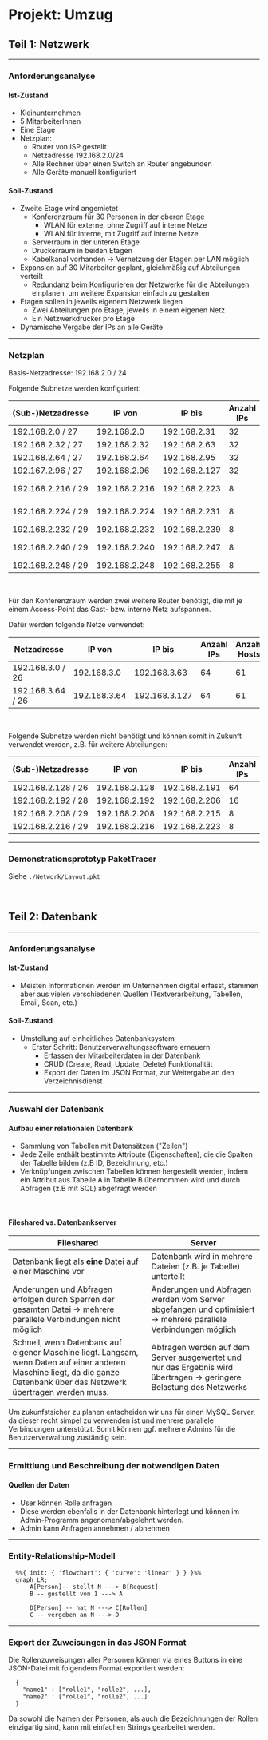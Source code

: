 # Projekt: Umzug

## Teil 1: Netzwerk

---
### Anforderungsanalyse

#### Ist-Zustand

- Kleinunternehmen
- 5 MitarbeiterInnen
- Eine Etage
- Netzplan:
  - Router von ISP gestellt
  - Netzadresse 192.168.2.0/24
  - Alle Rechner über einen Switch an Router angebunden
  - Alle Geräte manuell konfiguriert

#### Soll-Zustand

- Zweite Etage wird angemietet
  - Konferenzraum für 30 Personen in der oberen Etage
    - WLAN für externe, ohne Zugriff auf interne Netze
    - WLAN für interne, mit Zugriff auf interne Netze
  - Serverraum in der unteren Etage
  - Druckerraum in beiden Etagen
  - Kabelkanal vorhanden → Vernetzung der Etagen per LAN möglich
- Expansion auf 30 Mitarbeiter geplant, gleichmäßig auf Abteilungen verteilt
  - Redundanz beim Konfigurieren der Netzwerke für die Abteilungen einplanen, um weitere Expansion einfach zu gestalten
- Etagen sollen in jeweils eigenem Netzwerk liegen
  - Zwei Abteilungen pro Etage, jeweils in einem eigenen Netz
  - Ein Netzwerkdrucker pro Etage
- Dynamische Vergabe der IPs an alle Geräte

---
### Netzplan

Basis-Netzadresse: 192.168.2.0 / 24

Folgende Subnetze werden konfiguriert:

| (Sub-)Netzadresse  | IP von        | IP bis        | Anzahl IPs | Anzahl Hosts | Verwendung            |
|--------------------|---------------|---------------|------------|--------------|-----------------------|
| 192.168.2.0 / 27   | 192.168.2.0   | 192.168.2.31  | 32         | 29           | Abteilung 1           |
| 192.168.2.32 / 27  | 192.168.2.32  | 192.168.2.63  | 32         | 29           | Abteilung 2           |
| 192.168.2.64 / 27  | 192.168.2.64  | 192.168.2.95  | 32         | 29           | Abteilung 3           |
| 192.167.2.96 / 27  | 192.168.2.96  | 192.168.2.127 | 32         | 29           | Abteilung 4           |
| 192.168.2.216 / 29 | 192.168.2.216 | 192.168.2.223 | 8          | 5            | Verbindung der Router |
| 192.168.2.224 / 29 | 192.168.2.224 | 192.168.2.231 | 8          | 5            | Druckerraum UG        |
| 192.168.2.232 / 29 | 192.168.2.232 | 192.168.2.239 | 8          | 5            | Serverraum            |
| 192.168.2.240 / 29 | 192.168.2.240 | 192.168.2.247 | 8          | 5            | Druckerraum OG        |
| 192.168.2.248 / 29 | 192.168.2.248 | 192.168.2.255 | 8          | 5            | Konferenzraum         |

<br>

Für den Konferenzraum werden zwei weitere Router benötigt, die mit je einem Access-Point das Gast- bzw. interne Netz aufspannen.

Dafür werden folgende Netze verwendet:

| Netzadresse       | IP von       | IP bis        | Anzahl IPs | Anzahl Hosts | Verwendung      |
|-------------------|--------------|---------------|------------|--------------|-----------------|
| 192.168.3.0 / 26  | 192.168.3.0  | 192.168.3.63  | 64         | 61           | Gastzugang      |
| 192.168.3.64 / 26 | 192.168.3.64 | 192.168.3.127 | 64         | 61           | interner Zugang |

<br>

Folgende Subnetze werden nicht benötigt und können somit in Zukunft verwendet werden, z.B. für weitere Abteilungen:

| (Sub-)Netzadresse  | IP von        | IP bis        | Anzahl IPs | Anzahl Hosts |
|--------------------|---------------|---------------|------------|--------------|
| 192.168.2.128 / 26 | 192.168.2.128 | 192.168.2.191 | 64         | 61           |
| 192.168.2.192 / 28 | 192.168.2.192 | 192.168.2.206 | 16         | 13           |
| 192.168.2.208 / 29 | 192.168.2.208 | 192.168.2.215 | 8          | 5            |
| 192.168.2.216 / 29 | 192.168.2.216 | 192.168.2.223 | 8          | 5            |

---

### Demonstrationsprototyp PaketTracer

Siehe `./Network/Layout.pkt`

<br>

## Teil 2: Datenbank

---

### Anforderungsanalyse

#### Ist-Zustand

- Meisten Informationen werden im Unternehmen digital erfasst, stammen aber aus vielen verschiedenen Quellen (Textverarbeitung, Tabellen, Email, Scan, etc.)

#### Soll-Zustand

- Umstellung auf einheitliches Datenbanksystem
  - Erster Schritt: Benutzerverwaltungssoftware erneuern
    - Erfassen der Mitarbeiterdaten in der Datenbank
    - CRUD (Create, Read, Update, Delete) Funktionalität
    - Export der Daten im JSON Format, zur Weitergabe an den Verzeichnisdienst

---

### Auswahl der Datenbank

#### Aufbau einer relationalen Datenbank

- Sammlung von Tabellen mit Datensätzen ("Zeilen")
- Jede Zeile enthält bestimmte Attribute (Eigenschaften), die die Spalten der Tabelle bilden (z.B ID, Bezeichnung, etc.)
- Verknüpfungen zwischen Tabellen können hergestellt werden, indem ein Attribut aus Tabelle A in Tabelle B übernommen wird und durch Abfragen (z.B mit SQL) abgefragt werden

<br>

#### Fileshared vs. Datenbankserver
| Fileshared                                                                                                                                                                 | Server                                                                                                              |
|----------------------------------------------------------------------------------------------------------------------------------------------------------------------------|---------------------------------------------------------------------------------------------------------------------|
| Datenbank liegt als **eine** Datei auf einer Maschine vor                                                                                                                  | Datenbank wird in mehrere Dateien (z.B. je Tabelle) unterteilt                                                      |
| Änderungen und Abfragen erfolgen durch Sperren der gesamten Datei -> mehrere parallele Verbindungen nicht möglich                                                          | Änderungen und Abfragen werden vom Server abgefangen und optimisiert -> mehrere parallele Verbindungen möglich      |
| Schnell, wenn Datenbank auf eigener Maschine liegt. Langsam, wenn Daten auf einer anderen Maschine liegt, da die ganze Datenbank über das Netzwerk übertragen werden muss. | Abfragen werden auf dem Server ausgewertet und nur das Ergebnis wird übertragen -> geringere Belastung des Netzwerks |

Um zukunfstsicher zu planen entscheiden wir uns für einen MySQL Server, da dieser recht simpel zu verwenden ist und mehrere parallele Verbindungen unterstützt. Somit können ggf. mehrere Admins für die Benutzerverwaltung zuständig sein.

---

### Ermittlung und Beschreibung der notwendigen Daten

#### Quellen der Daten

- User können Rolle anfragen
- Diese werden ebenfalls in der Datenbank hinterlegt und können im Admin-Programm angenomen/abgelehnt werden.
- Admin kann Anfragen annehmen / abnehmen

---

### Entity-Relationship-Modell

```mermaid
  %%{ init: { 'flowchart': { 'curve': 'linear' } } }%%
  graph LR;
      A[Person]-- stellt N ---> B[Request]
      B -- gestellt von 1 ---> A

      D[Person] -- hat N ---> C[Rollen]
      C -- vergeben an N ---> D
```

<hr>

### Export der Zuweisungen in das JSON Format
Die Rollenzuweisungen aller Personen können via eines Buttons in eine JSON-Datei mit folgendem Format exportiert werden:
```
  {
    "name1" : ["rolle1", "rolle2", ...],
    "name2" : ["rolle1", "rolle2", ...]
  }
```
Da sowohl die Namen der Personen, als auch die Bezeichnungen der Rollen einzigartig sind, kann mit einfachen Strings gearbeitet werden.